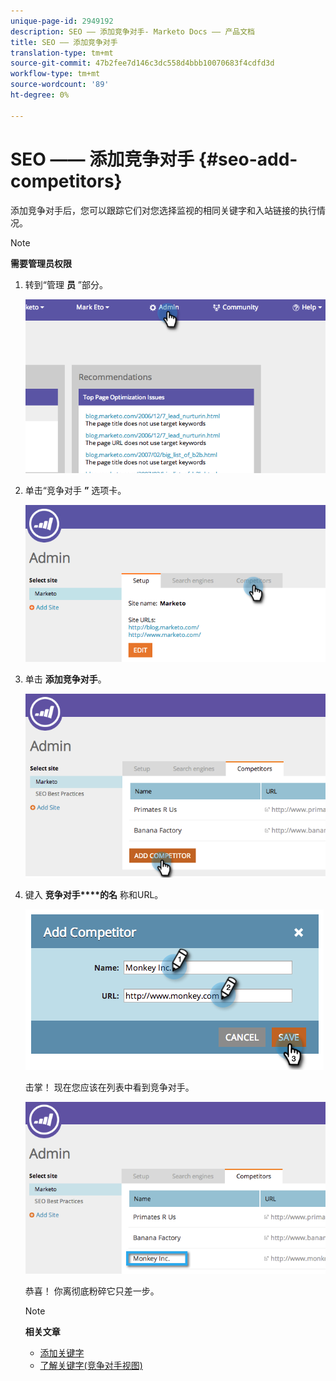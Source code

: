 ```yaml
---
unique-page-id: 2949192
description: SEO —— 添加竞争对手- Marketo Docs —— 产品文档
title: SEO —— 添加竞争对手
translation-type: tm+mt
source-git-commit: 47b2fee7d146c3dc558d4bbb10070683f4cdfd3d
workflow-type: tm+mt
source-wordcount: '89'
ht-degree: 0%

---
```



# SEO —— 添加竞争对手 {#seo-add-competitors}

添加竞争对手后，您可以跟踪它们对您选择监视的相同关键字和入站链接的执行情况。

>[!NOTE]
>
>**需要管理员权限**

1. 转到“管理 **员** ”部分。

   ![](assets/image2014-9-17-21-3a12-3a15.png)

1. 单击“竞争对手 **”** 选项卡。

   ![](assets/image2014-9-17-21-3a12-3a31.png)

1. 单击 **添加竞争对手**。

   ![](assets/image2014-9-17-21-3a12-3a38.png)

1. 键入 **竞争对手****的名** 称和URL。

   ![](assets/image2014-9-17-21-3a13-3a5.png)

   击掌！ 现在您应该在列表中看到竞争对手。

   ![](assets/image2014-9-17-21-3a13-3a14.png)

   恭喜！ 你离彻底粉碎它只差一步。

   >[!NOTE]
   >
   >**相关文章**
   >
   >    
   >    
   >    * [添加关键字](../../../../product-docs/additional-apps/seo/keywords/seo-add-keywords.md)
   >    * [了解关键字(竞争对手视图)](../../../../product-docs/additional-apps/seo/keywords/seo-understanding-keywords.md)


